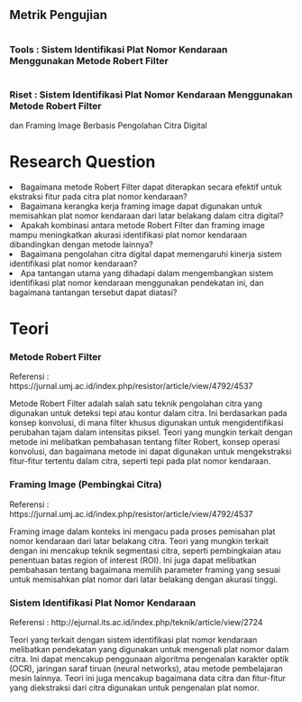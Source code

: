 # <h2>Metrik Pengujian<h2/>
# <h3>Tools : Sistem Identifikasi Plat Nomor Kendaraan Menggunakan Metode Robert Filter<h3/>

# <h3>Riset : Sistem Identifikasi Plat Nomor Kendaraan Menggunakan Metode Robert Filter
dan Framing Image Berbasis Pengolahan Citra Digital<h3/>

# Research Question
<li>Bagaimana metode Robert Filter dapat diterapkan secara efektif untuk ekstraksi fitur pada citra plat nomor kendaraan?
<li>Bagaimana kerangka kerja framing image dapat digunakan untuk memisahkan plat nomor kendaraan dari latar belakang dalam citra digital?
<li>Apakah kombinasi antara metode Robert Filter dan framing image mampu meningkatkan akurasi identifikasi plat nomor kendaraan dibandingkan dengan metode lainnya?
<li>Bagaimana pengolahan citra digital dapat memengaruhi kinerja sistem identifikasi plat nomor kendaraan?
<li>Apa tantangan utama yang dihadapi dalam mengembangkan sistem identifikasi plat nomor kendaraan menggunakan pendekatan ini, dan bagaimana tantangan tersebut dapat diatasi?

# Teori
<h3>Metode Robert Filter</h3>
Referensi : https://jurnal.umj.ac.id/index.php/resistor/article/view/4792/4537
<p>Metode Robert Filter adalah salah satu teknik pengolahan citra yang digunakan untuk deteksi tepi atau kontur dalam citra. Ini berdasarkan pada konsep konvolusi, di mana filter khusus digunakan untuk mengidentifikasi perubahan tajam dalam intensitas piksel. Teori yang mungkin terkait dengan metode ini melibatkan pembahasan tentang filter Robert, konsep operasi konvolusi, dan bagaimana metode ini dapat digunakan untuk mengekstraksi fitur-fitur tertentu dalam citra, seperti tepi pada plat nomor kendaraan.
<p/>
<h3>Framing Image (Pembingkai Citra)</h3>
Referensi : https://jurnal.umj.ac.id/index.php/resistor/article/view/4792/4537
<p>Framing image dalam konteks ini mengacu pada proses pemisahan plat nomor kendaraan dari latar belakang citra. Teori yang mungkin terkait dengan ini mencakup teknik segmentasi citra, seperti pembingkaian atau penentuan batas region of interest (ROI). Ini juga dapat melibatkan pembahasan tentang bagaimana memilih parameter framing yang sesuai untuk memisahkan plat nomor dari latar belakang dengan akurasi tinggi.
<p/>
<h3>Sistem Identifikasi Plat Nomor Kendaraan</h3>
Referensi : http://ejurnal.its.ac.id/index.php/teknik/article/view/2724
<p>Teori yang terkait dengan sistem identifikasi plat nomor kendaraan melibatkan pendekatan yang digunakan untuk mengenali plat nomor dalam citra. Ini dapat mencakup penggunaan algoritma pengenalan karakter optik (OCR), jaringan saraf tiruan (neural networks), atau metode pembelajaran mesin lainnya. Teori ini juga mencakup bagaimana data citra dan fitur-fitur yang diekstraksi dari citra digunakan untuk pengenalan plat nomor.
